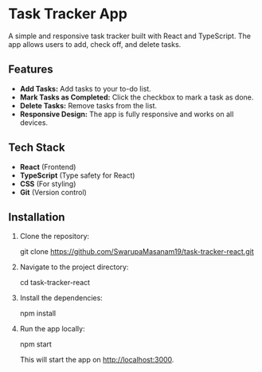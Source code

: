 # Task Tracker App

A simple and responsive task tracker built with React and TypeScript. The app allows users to add, check off, and delete tasks.

## Features

- **Add Tasks:** Add tasks to your to-do list.
- **Mark Tasks as Completed:** Click the checkbox to mark a task as done.
- **Delete Tasks:** Remove tasks from the list.
- **Responsive Design:** The app is fully responsive and works on all devices.

## Tech Stack

- **React** (Frontend)
- **TypeScript** (Type safety for React)
- **CSS** (For styling)
- **Git** (Version control)

## Installation

1. Clone the repository:

   
   git clone https://github.com/SwarupaMasanam19/task-tracker-react.git
 

2. Navigate to the project directory:

   cd task-tracker-react
 

3. Install the dependencies:


   npm install


4. Run the app locally:

  
   npm start
   

   This will start the app on [http://localhost:3000](http://localhost:3000).

